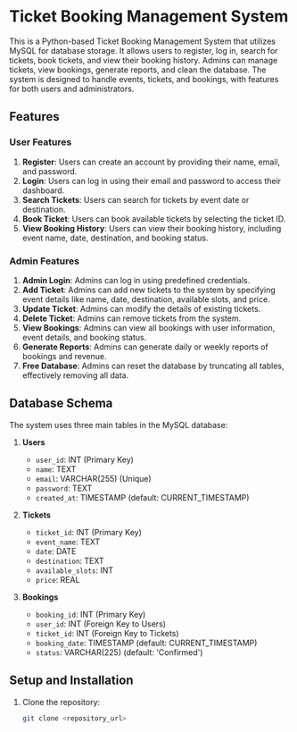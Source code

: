 # Ticket Booking Management System

This is a Python-based Ticket Booking Management System that utilizes MySQL for database storage. It allows users to register, log in, search for tickets, book tickets, and view their booking history. Admins can manage tickets, view bookings, generate reports, and clean the database. The system is designed to handle events, tickets, and bookings, with features for both users and administrators.

## Features

### User Features
1. **Register**: Users can create an account by providing their name, email, and password.
2. **Login**: Users can log in using their email and password to access their dashboard.
3. **Search Tickets**: Users can search for tickets by event date or destination.
4. **Book Ticket**: Users can book available tickets by selecting the ticket ID.
5. **View Booking History**: Users can view their booking history, including event name, date, destination, and booking status.

### Admin Features
1. **Admin Login**: Admins can log in using predefined credentials.
2. **Add Ticket**: Admins can add new tickets to the system by specifying event details like name, date, destination, available slots, and price.
3. **Update Ticket**: Admins can modify the details of existing tickets.
4. **Delete Ticket**: Admins can remove tickets from the system.
5. **View Bookings**: Admins can view all bookings with user information, event details, and booking status.
6. **Generate Reports**: Admins can generate daily or weekly reports of bookings and revenue.
7. **Free Database**: Admins can reset the database by truncating all tables, effectively removing all data.

## Database Schema

The system uses three main tables in the MySQL database:

1. **Users**
   - `user_id`: INT (Primary Key)
   - `name`: TEXT
   - `email`: VARCHAR(255) (Unique)
   - `password`: TEXT
   - `created_at`: TIMESTAMP (default: CURRENT_TIMESTAMP)

2. **Tickets**
   - `ticket_id`: INT (Primary Key)
   - `event_name`: TEXT
   - `date`: DATE
   - `destination`: TEXT
   - `available_slots`: INT
   - `price`: REAL

3. **Bookings**
   - `booking_id`: INT (Primary Key)
   - `user_id`: INT (Foreign Key to Users)
   - `ticket_id`: INT (Foreign Key to Tickets)
   - `booking_date`: TIMESTAMP (default: CURRENT_TIMESTAMP)
   - `status`: VARCHAR(225) (default: 'Confirmed')

## Setup and Installation

1. Clone the repository:
   ```bash
   git clone <repository_url>

 
